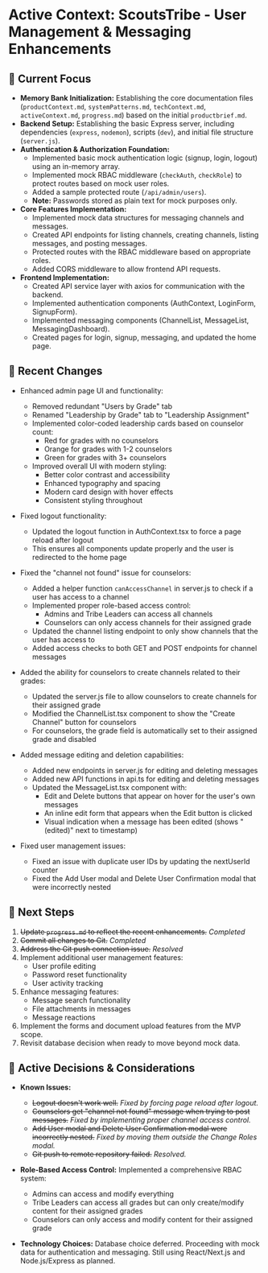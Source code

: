 # Active Context: ScoutsTribe - User Management & Messaging Enhancements

## 🎯 Current Focus

- **Memory Bank Initialization:** Establishing the core documentation files (`productContext.md`, `systemPatterns.md`, `techContext.md`, `activeContext.md`, `progress.md`) based on the initial `productbrief.md`.
- **Backend Setup:** Establishing the basic Express server, including dependencies (`express`, `nodemon`), scripts (`dev`), and initial file structure (`server.js`).
- **Authentication & Authorization Foundation:**
    - Implemented basic mock authentication logic (signup, login, logout) using an in-memory array.
    - Implemented mock RBAC middleware (`checkAuth`, `checkRole`) to protect routes based on mock user roles.
    - Added a sample protected route (`/api/admin/users`).
    - **Note:** Passwords stored as plain text for mock purposes only.
- **Core Features Implementation:**
    - Implemented mock data structures for messaging channels and messages.
    - Created API endpoints for listing channels, creating channels, listing messages, and posting messages.
    - Protected routes with the RBAC middleware based on appropriate roles.
    - Added CORS middleware to allow frontend API requests.
- **Frontend Implementation:**
    - Created API service layer with axios for communication with the backend.
    - Implemented authentication components (AuthContext, LoginForm, SignupForm).
    - Implemented messaging components (ChannelList, MessageList, MessagingDashboard).
    - Created pages for login, signup, messaging, and updated the home page.

## 📝 Recent Changes

- Enhanced admin page UI and functionality:
  - Removed redundant "Users by Grade" tab
  - Renamed "Leadership by Grade" tab to "Leadership Assignment"
  - Implemented color-coded leadership cards based on counselor count:
    - Red for grades with no counselors
    - Orange for grades with 1-2 counselors
    - Green for grades with 3+ counselors
  - Improved overall UI with modern styling:
    - Better color contrast and accessibility
    - Enhanced typography and spacing
    - Modern card design with hover effects
    - Consistent styling throughout


- Fixed logout functionality:
  - Updated the logout function in AuthContext.tsx to force a page reload after logout
  - This ensures all components update properly and the user is redirected to the home page

- Fixed the "channel not found" issue for counselors:
  - Added a helper function `canAccessChannel` in server.js to check if a user has access to a channel
  - Implemented proper role-based access control:
    - Admins and Tribe Leaders can access all channels
    - Counselors can only access channels for their assigned grade
  - Updated the channel listing endpoint to only show channels that the user has access to
  - Added access checks to both GET and POST endpoints for channel messages

- Added the ability for counselors to create channels related to their grades:
  - Updated the server.js file to allow counselors to create channels for their assigned grade
  - Modified the ChannelList.tsx component to show the "Create Channel" button for counselors
  - For counselors, the grade field is automatically set to their assigned grade and disabled

- Added message editing and deletion capabilities:
  - Added new endpoints in server.js for editing and deleting messages
  - Added new API functions in api.ts for editing and deleting messages
  - Updated the MessageList.tsx component with:
    - Edit and Delete buttons that appear on hover for the user's own messages
    - An inline edit form that appears when the Edit button is clicked
    - Visual indication when a message has been edited (shows "(edited)" next to timestamp)

- Fixed user management issues:
  - Fixed an issue with duplicate user IDs by updating the nextUserId counter
  - Fixed the Add User modal and Delete User Confirmation modal that were incorrectly nested

## 🚀 Next Steps

1. ~~Update `progress.md` to reflect the recent enhancements.~~ *Completed*
2. ~~Commit all changes to Git.~~ *Completed*
3. ~~Address the Git push connection issue.~~ *Resolved*
4. Implement additional user management features:
   - User profile editing
   - Password reset functionality
   - User activity tracking
5. Enhance messaging features:
   - Message search functionality
   - File attachments in messages
   - Message reactions
6. Implement the forms and document upload features from the MVP scope.
7. Revisit database decision when ready to move beyond mock data.

## 🤔 Active Decisions & Considerations

- **Known Issues:**
  - ~~Logout doesn't work well.~~ *Fixed by forcing page reload after logout.*
  - ~~Counselors get "channel not found" message when trying to post messages.~~ *Fixed by implementing proper channel access control.*
  - ~~Add User modal and Delete User Confirmation modal were incorrectly nested.~~ *Fixed by moving them outside the Change Roles modal.*
  - ~~Git push to remote repository failed.~~ *Resolved.*

- **Role-Based Access Control:** Implemented a comprehensive RBAC system:
  - Admins can access and modify everything
  - Tribe Leaders can access all grades but can only create/modify content for their assigned grades
  - Counselors can only access and modify content for their assigned grade

- **Technology Choices:** Database choice deferred. Proceeding with mock data for authentication and messaging. Still using React/Next.js and Node.js/Express as planned.